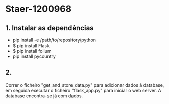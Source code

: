 # Staer-1200968

## 1. Instalar as dependências

- pip install -e /path/to/repository/python
- $ pip install Flask
- $ pip install folium
- pip install pycountry


## 2. 

Correr o ficheiro "get_and_store_data.py" para adicionar dados à database, em seguida executar o ficheiro "flask_app.py" para iniciar o web server.
A database encontra-se já com dados.
